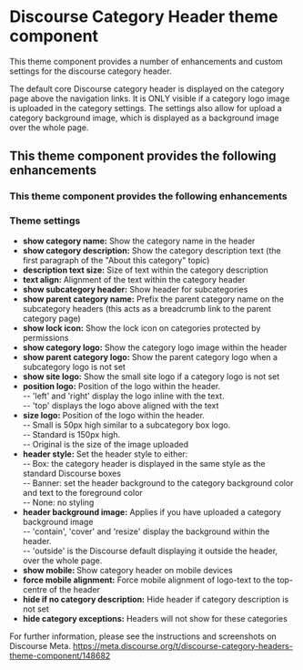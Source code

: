# Discourse Category Header theme component
This theme component provides a number of enhancements and custom settings for the discourse category header.

The default core Discourse category header is displayed on the category page above the navigation links. It is ONLY visible if a category logo image is uploaded in the category settings. The settings also allow for upload a category background image, which is displayed as a background image over the whole page.

## This theme component provides the following enhancements

### This theme component provides the following enhancements

### Theme settings

* <b>show category name:</b> Show the category name in the header
* <b>show category description:</b> Show the category description text (the first paragraph of the "About this category" topic)
* <b>description text size:</b> Size of text within the category description
* <b>text align: </b>Alignment of the text within the category header
* <b>show subcategory header:</b> Show header for subcategories
* <b>show parent category name:</b> Prefix the parent category name on the subcategory headers (this acts as a breadcrumb link to the parent category page)
* <b>show lock icon:</b> Show the lock icon on categories protected by permissions
* <b>show category logo:</b> Show the category logo image within the header
* <b>show parent category logo:</b> Show the parent category logo when a subcategory logo is not set
* <b>show site logo:</b> Show the small site logo if a category logo is not set
* <b>position logo:</b> Position of the logo within the header.
<br>-- 'left' and 'right' display the logo inline with the text. 
<br>-- 'top' displays the logo above aligned with the text
* <b>size logo:</b> Position of the logo within the header. 
<br>-- Small is 50px high similar to a subcategory box logo. 
<br>-- Standard is 150px high. 
<br>-- Original is the size of the image uploaded
* <b>header style:</b> Set the header style to either: 
<br>-- Box: the category header is displayed in the same style as the standard Discourse boxes
<br>-- Banner: set the header background to the category background color and text to the foreground color 
<br>-- None: no styling
* <b>header background image:</b> Applies if you have uploaded a category background image 
<br>-- 'contain', 'cover' and 'resize' display the background within the header. 
<br>-- 'outside' is the Discourse default displaying it outside the header, over the whole page.
* <b>show mobile: </b>Show category header on mobile devices
* <b>force mobile alignment:</b> Force mobile alignment of logo-text to the top-centre of the header
* <b>hide if no category description:</b> Hide header if category description is not set
* <b>hide category exceptions:</b> Headers will not show for these categories

For further information, please see the instructions and screenshots on Discourse Meta.
https://meta.discourse.org/t/discourse-category-headers-theme-component/148682
